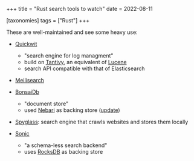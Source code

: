 +++
title = "Rust search tools to watch"
date = 2022-08-11

[taxonomies]
tags = ["Rust"]
+++

These are well-maintained and see some heavy use:

- [Quickwit]

  - "search engine for log managment"
  - build on [Tantivy], an equivalent of [Lucene]
  - search API compatible with that of Elasticsearch

- [Meilisearch]

- [BonsaiDb]

  - "document store"
  - used [Nebari] as backing store ([update])

- [Spyglass]: search engine that crawls websites and stores them locally

- [Sonic]

  - "a schema-less search backend"
  - uses [RocksDB] as backing store

[Quickwit]: https://github.com/quickwit-oss/quickwit
[Tantivy]: https://github.com/quickwit-oss/tantivy
[Lucene]: https://github.com/apache/lucene
[Meilisearch]: https://github.com/meilisearch/meilisearch
[BonsaiDb]: https://github.com/khonsulabs/bonsaidb
[Nebari]: https://github.com/khonsulabs/nebari
[update]: https://bonsaidb.io/blog/durable-writes
[Sonic]: https://github.com/valeriansaliou/sonic
[RocksDB]: https://github.com/facebook/rocksdb
[Spyglass]: https://github.com/a5huynh/spyglass
